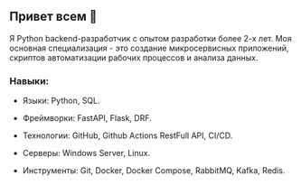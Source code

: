 ## Привет всем 👋

Я Python backend-разработчик с опытом разработки более 2-х лет. Моя основная специализация - это создание микросервисных приложений, скриптов автоматизации рабочих процессов и анализа данных.

### Навыки:

- Языки: Python, SQL.

- Фреймворки: FastAPI, Flask, DRF.

- Технологии: GitHub, Github Actions RestFull API, CI/CD.

- Серверы: Windows Server, Linux.

- Инструменты: Git, Docker, Docker Compose, RabbitMQ, Kafka, Redis.